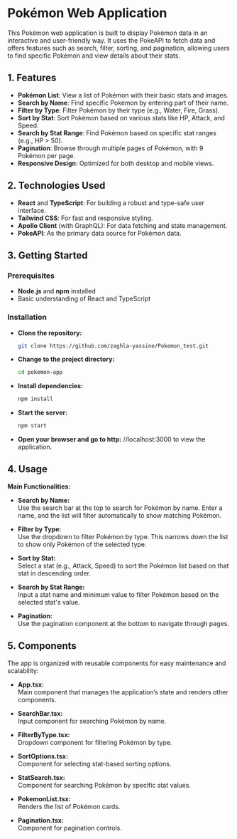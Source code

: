 # Pokémon Web Application

This Pokémon web application is built to display Pokémon data in an interactive and user-friendly way. It uses the PokeAPI to fetch data and offers features such as search, filter, sorting, and pagination, allowing users to find specific Pokémon and view details about their stats.

## 1. Features

- **Pokémon List**: View a list of Pokémon with their basic stats and images.
- **Search by Name**: Find specific Pokémon by entering part of their name.
- **Filter by Type**: Filter Pokémon by their type (e.g., Water, Fire, Grass).
- **Sort by Stat**: Sort Pokémon based on various stats like HP, Attack, and Speed.
- **Search by Stat Range**: Find Pokémon based on specific stat ranges (e.g., HP > 50).
- **Pagination**: Browse through multiple pages of Pokémon, with 9 Pokémon per page.
- **Responsive Design**: Optimized for both desktop and mobile views.

## 2. Technologies Used

- **React** and **TypeScript**: For building a robust and type-safe user interface.
- **Tailwind CSS**: For fast and responsive styling.
- **Apollo Client** (with GraphQL): For data fetching and state management.
- **PokeAPI**: As the primary data source for Pokémon data.

## 3. Getting Started

### Prerequisites

- **Node.js** and **npm** installed
- Basic understanding of React and TypeScript

### Installation

- **Clone the repository:**
   ```bash
  git clone https://github.com/zaghla-yassine/Pokemon_test.git

- **Change to the project directory:**
   ```bash
   cd pokemon-app

- **Install dependencies:**
   ```bash
   npm install

- **Start the server:**
   ```bash
   npm start

- **Open your browser and go to http:**
  //localhost:3000 to view the application.

## 4. Usage

**Main Functionalities:**

- **Search by Name:**  
  Use the search bar at the top to search for Pokémon by name. Enter a name, and the list will filter automatically to show matching Pokémon.

- **Filter by Type:**  
  Use the dropdown to filter Pokémon by type. This narrows down the list to show only Pokémon of the selected type.

- **Sort by Stat:**  
  Select a stat (e.g., Attack, Speed) to sort the Pokémon list based on that stat in descending order.

- **Search by Stat Range:**  
  Input a stat name and minimum value to filter Pokémon based on the selected stat's value.

- **Pagination:**  
  Use the pagination component at the bottom to navigate through pages.


## 5. Components

The app is organized with reusable components for easy maintenance and scalability:

- **App.tsx:**  
  Main component that manages the application’s state and renders other components.

- **SearchBar.tsx:**  
  Input component for searching Pokémon by name.

- **FilterByType.tsx:**  
  Dropdown component for filtering Pokémon by type.

- **SortOptions.tsx:**  
  Component for selecting stat-based sorting options.

- **StatSearch.tsx:**  
  Component for searching Pokémon by specific stat values.

- **PokemonList.tsx:**  
  Renders the list of Pokémon cards.

- **Pagination.tsx:**  
  Component for pagination controls.


